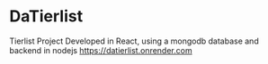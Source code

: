 # DaTierlist
Tierlist Project 
Developed in React, using a mongodb database and backend in nodejs
https://datierlist.onrender.com
